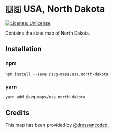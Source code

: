 # 🇺🇸 USA, North Dakota

[![License: Unlicense](https://img.shields.io/badge/license-Unlicense-blue.svg)](http://unlicense.org/)

Contains the state map of North Dakota.

## Installation

### npm

`npm install --save @svg-maps/usa.north-dakota`

### yarn

`yarn add @svg-maps/usa.north-dakota`

## Credits

This map has been provided by [@dressuncoded](https://github.com/dressuncoded).
